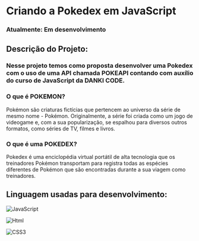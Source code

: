 # Criando a Pokedex em JavaScript

### Atualmente: Em desenvolvimento

## Descrição do Projeto:

### Nesse projeto temos como proposta desenvolver uma Pokedex com o uso de uma API chamada POKEAPI contando com auxílio do curso de JavaScript da DANKI CODE.

### O que é POKEMON?

Pokémon são criaturas fictícias que pertencem ao universo da série de mesmo nome - Pokémon. Originalmente, a série foi criada como um jogo de videogame e, com a sua popularização, se espalhou para diversos outros formatos, como séries de TV, filmes e livros.


### O que é uma POKEDEX?

Pokedex é uma enciclopédia virtual portátil de alta tecnologia que os treinadores Pokémon transportam para registra todas as espécies diferentes de Pokémon que são encontradas durante a sua viagem como treinadores.

## Linguagem usadas para desenvolvimento:

![JavaScript](https://img.shields.io/badge/JavaScript-323330?style=for-the-badge&logo=javascript&logoColor=F7DF1E)

![Html](https://img.shields.io/badge/HTML5-E34F26?style=for-the-badge&logo=html5&logoColor=white)

![CSS3](https://img.shields.io/badge/CSS3-1572B6?style=for-the-badge&logo=css3&logoColor=white)
